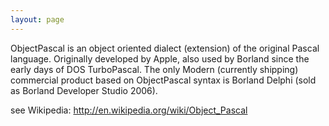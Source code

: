 ```yaml
---
layout: page
---
```


ObjectPascal is an object oriented dialect (extension) of the original Pascal language. Originally developed by Apple, also used by Borland since the early days of DOS TurboPascal. The only Modern (currently shipping) commercial product based on ObjectPascal syntax is Borland Delphi (sold as Borland Developer Studio 2006).

see Wikipedia: http://en.wikipedia.org/wiki/Object_Pascal
